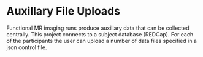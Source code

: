 # Auxillary File Uploads

Functional MR imaging runs produce auxillary data that can be collected centrally. This project connects to a subject database (REDCap). For each of the participants the user can upload a number of data files specified in a json control file.
